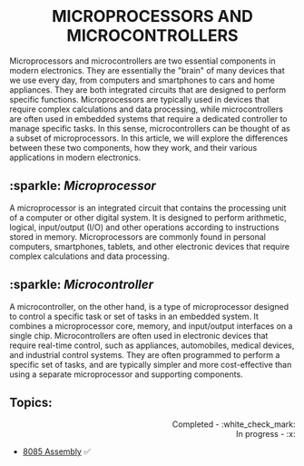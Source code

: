 <br>
<h1 align="center">MICROPROCESSORS AND MICROCONTROLLERS </h1>
<p>Microprocessors and microcontrollers are two essential components in modern electronics. They are essentially the "brain" of many devices that we use every day, from computers and smartphones to cars and home appliances. They are both integrated circuits that are designed to perform specific functions. Microprocessors are typically used in devices that require complex calculations and data processing, while microcontrollers are often used in embedded systems that require a dedicated controller to manage specific tasks. In this sense, microcontrollers can be thought of as a subset of microprocessors. In this article, we will explore the differences between these two components, how they work, and their various applications in modern electronics.</p>
<h2> :sparkle: <em>Microprocessor</em> </h2>
<p>A microprocessor is an integrated circuit that contains the processing unit of a computer or other digital system. It is designed to perform arithmetic, logical, input/output (I/O) and other operations according to instructions stored in memory. Microprocessors are commonly found in personal computers, smartphones, tablets, and other electronic devices that require complex calculations and data processing.</p>
<h2> :sparkle: <em>Microcontroller</em> </h2>
<p>A microcontroller, on the other hand, is a type of microprocessor designed to control a specific task or set of tasks in an embedded system. It combines a microprocessor core, memory, and input/output interfaces on a single chip. Microcontrollers are often used in electronic devices that require real-time control, such as appliances, automobiles, medical devices, and industrial control systems. They are often programmed to perform a specific set of tasks, and are typically simpler and more cost-effective than using a separate microprocessor and supporting components.</p>

<h2>Topics:</h2>
<p align="right">Completed - :white_check_mark: <br> In progress - :x: </p>

- [8085 Assembly](./assembly/ASSEMBLY.md) :white_check_mark:
